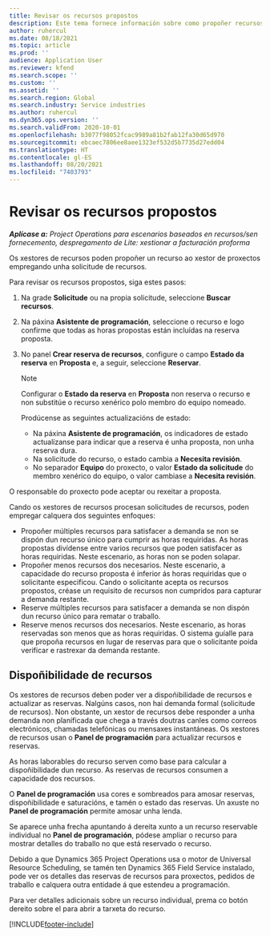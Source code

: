 ```yaml
---
title: Revisar os recursos propostos
description: Este tema fornece información sobre como propoñer recursos de proxecto.
author: ruhercul
ms.date: 08/18/2021
ms.topic: article
ms.prod: ''
audience: Application User
ms.reviewer: kfend
ms.search.scope: ''
ms.custom: ''
ms.assetid: ''
ms.search.region: Global
ms.search.industry: Service industries
ms.author: ruhercul
ms.dyn365.ops.version: ''
ms.search.validFrom: 2020-10-01
ms.openlocfilehash: b3077f98052fcac9989a81b2fab12fa30d65d970
ms.sourcegitcommit: ebcaec7806ee8aee1323ef532d5b7735d27edd04
ms.translationtype: HT
ms.contentlocale: gl-ES
ms.lasthandoff: 08/20/2021
ms.locfileid: "7403793"
---
```

# <a name="review-proposed-resources"></a>Revisar os recursos propostos

_**Aplícase a:** Project Operations para escenarios baseados en recursos/sen fornecemento, despregamento de Lite: xestionar a facturación proforma_

Os xestores de recursos poden propoñer un recurso ao xestor de proxectos empregando unha solicitude de recursos.

Para revisar os recursos propostos, siga estes pasos:

1. Na grade **Solicitude** ou na propia solicitude, seleccione **Buscar recursos**.
2. Na páxina **Asistente de programación**, seleccione o recurso e logo confirme que todas as horas propostas están incluídas na reserva proposta.
3. No panel **Crear reserva de recursos**, configure o campo **Estado da reserva** en **Proposta** e, a seguir, seleccione **Reservar**.

    > [!NOTE]
    > Configurar o **Estado da reserva** en **Proposta** non reserva o recurso e non substitúe o recurso xenérico polo membro do equipo nomeado.

    Prodúcense as seguintes actualizacións de estado:

    - Na páxina **Asistente de programación**, os indicadores de estado actualízanse para indicar que a reserva é unha proposta, non unha reserva dura.
    - Na solicitude do recurso, o estado cambia a **Necesita revisión**.
    - No separador **Equipo** do proxecto, o valor **Estado da solicitude** do membro xenérico do equipo, o valor cambiase a **Necesita revisión**.

O responsable do proxecto pode aceptar ou rexeitar a proposta.

Cando os xestores de recursos procesan solicitudes de recursos, poden empregar calquera dos seguintes enfoques:

- Propoñer múltiples recursos para satisfacer a demanda se non se dispón dun recurso único para cumprir as horas requiridas. As horas propostas divídense entre varios recursos que poden satisfacer as horas requiridas. Neste escenario, as horas non se poden solapar.
- Propoñer menos recursos dos necesarios. Neste escenario, a capacidade do recurso proposta é inferior ás horas requiridas que o solicitante especificou. Cando o solicitante acepta os recursos propostos, créase un requisito de recursos non cumpridos para capturar a demanda restante.
- Reserve múltiples recursos para satisfacer a demanda se non dispón dun recurso único para rematar o traballo.
- Reserve menos recursos dos necesarios. Neste escenario, as horas reservadas son menos que as horas requiridas. O sistema guíalle para que propoña recursos en lugar de reservas para que o solicitante poida verificar e rastrexar da demanda restante.

## <a name="resource-availability"></a>Dispoñibilidade de recursos

Os xestores de recursos deben poder ver a dispoñibilidade de recursos e actualizar as reservas. Nalgúns casos, non hai demanda formal (solicitude de recursos). Non obstante, un xestor de recursos debe responder a unha demanda non planificada que chega a través doutras canles como correos electrónicos, chamadas telefónicas ou mensaxes instantáneas. Os xestores de recursos usan o **Panel de programación** para actualizar recursos e reservas.

As horas laborables do recurso serven como base para calcular a dispoñibilidade dun recurso. As reservas de recursos consumen a capacidade dos recursos.

O **Panel de programación** usa cores e sombreados para amosar reservas, dispoñibilidade e saturacións, e tamén o estado das reservas. Un axuste no **Panel de programación** permite amosar unha lenda.

Se aparece unha frecha apuntando á dereita xunto a un recurso reservable individual no **Panel de programación**, pódese ampliar o recurso para mostrar detalles do traballo no que está reservado o recurso.

Debido a que Dynamics 365 Project Operations usa o motor de Universal Resource Scheduling, se tamén ten Dynamics 365 Field Service instalado, pode ver os detalles das reservas de recursos para proxectos, pedidos de traballo e calquera outra entidade á que estendeu a programación.

Para ver detalles adicionais sobre un recurso individual, prema co botón dereito sobre el para abrir a tarxeta do recurso.



[!INCLUDE[footer-include](../includes/footer-banner.md)]
